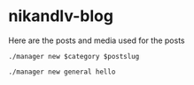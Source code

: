 # nikandlv-blog

Here are the posts and media used for the posts

`./manager new $category $postslug`

`./manager new general hello`

